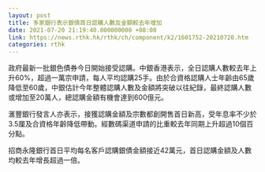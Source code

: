 ```yaml
---
layout: post
title: 多家銀行表示銀債首日認購人數及金額較去年增加
date: 2021-07-20 21:19:40.000000000 +08:00
link: https://news.rthk.hk/rthk/ch/component/k2/1601752-20210720.htm
categories: rthk
---
```


政府最新一批銀色債券今日開始接受認購。中銀香港表示，全日認購人數較去年上升60%，超過一萬宗申請，每人平均認購25手。由於合資格認購人士年齡由65歲降低至60歲，中銀估計今年整體認購人數及金額將突破以往紀錄，最終認購人數或增加至20萬人，總認購金額有機會達到600億元。

滙豐銀行發言人亦表示，接獲認購金額及宗數都創開售首日新高，受年息率不少於3.5厘及合資格年齡降低帶動。經數碼渠道申請的比重較去年同期上升超過10個百分點。

招商永隆銀行首日平均每名客戶認購銀債金額接近42萬元，首日認購金額及人數均較去年增長超過一倍。

